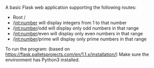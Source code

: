 A basic Flask web application supporting the following routes:
* Root / 
* /<int:number> will display integers from 1 to that number
* /<int:number>/odd will display only odd numbers in that range
* /<int:number>/even will display only even numbers in that range
* /<int:number>/prime will display only prime numbers in that range


To run the program: 
(based on https://flask.palletsprojects.com/en/1.1.x/installation/)
Make sure the environment has Python3 installed.